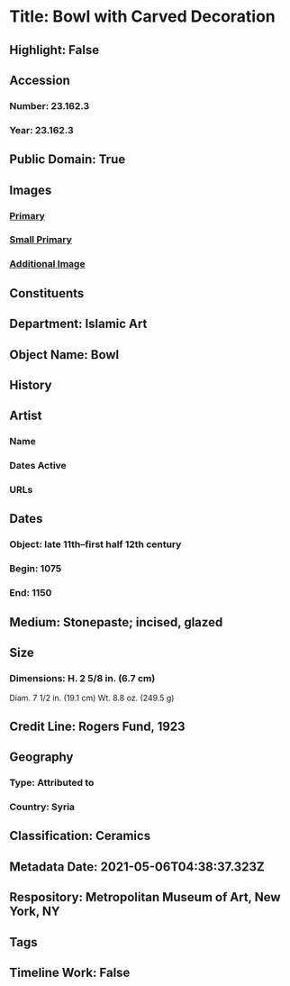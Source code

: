 # Title: Bowl with Carved Decoration
## Highlight: False
## Accession
### Number: 23.162.3
### Year: 23.162.3
## Public Domain: True
## Images
### [Primary](https://images.metmuseum.org/CRDImages/is/original/sf23-162-3a.jpg)
### [Small Primary](https://images.metmuseum.org/CRDImages/is/web-large/sf23-162-3a.jpg)
### [Additional Image](https://images.metmuseum.org/CRDImages/is/original/sf23-162-3b.jpg)
## Constituents
## Department: Islamic Art
## Object Name: Bowl
## History
## Artist
### Name
### Dates Active
### URLs
## Dates
### Object: late 11th–first half 12th century
### Begin: 1075
### End: 1150
## Medium: Stonepaste; incised, glazed
## Size
### Dimensions: H. 2 5/8 in. (6.7 cm)
Diam. 7 1/2 in. (19.1 cm)
Wt. 8.8 oz. (249.5 g)
## Credit Line: Rogers Fund, 1923
## Geography
### Type: Attributed to
### Country: Syria
## Classification: Ceramics
## Metadata Date: 2021-05-06T04:38:37.323Z
## Respository: Metropolitan Museum of Art, New York, NY
## Tags
## Timeline Work: False